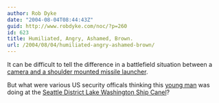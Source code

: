 ```yaml
---
author: Rob Dyke
date: "2004-08-04T08:44:43Z"
guid: http://www.robdyke.com/noc/?p=260
id: 623
title: Humiliated, Angry, Ashamed, Brown.
url: /2004/08/04/humiliated-angry-ashamed-brown/
---
```

It can be difficult to tell the difference in a battlefield situation between a [camera and a shoulder mounted missile launcher](http://www.spartacus.ws/000695.html).

But what were various US security officals thinking this [young man](http://69.93.170.43/) was doing at the [Seattle District Lake Washington Ship Canel](http://www.nws.usace.army.mil/PublicMenu/Menu.cfm?sitename=lwsc&pagename=mainpage)?
